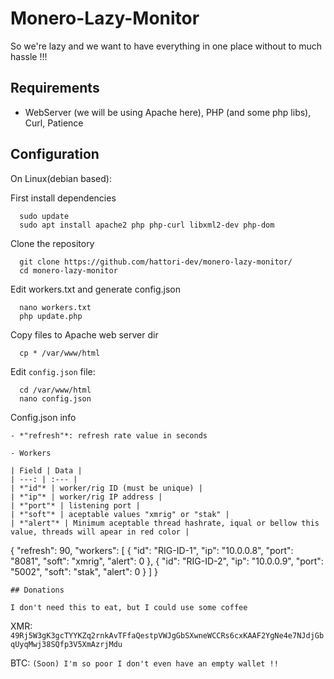 # Monero-Lazy-Monitor

So we're lazy and we want to have everything in one place without to much hassle !!!

## Requirements 

- WebServer (we will be using Apache here), PHP (and some php libs), Curl, Patience

## Configuration

On Linux(debian based):

First install dependencies
```
  sudo update
  sudo apt install apache2 php php-curl libxml2-dev php-dom
```
Clone the repository
```
  git clone https://github.com/hattori-dev/monero-lazy-monitor/
  cd monero-lazy-monitor
```
Edit workers.txt and generate config.json
```
  nano workers.txt 
  php update.php
```
Copy files to Apache web server dir
```
  cp * /var/www/html
```
Edit `config.json` file: 
```
  cd /var/www/html
  nano config.json
```
Config.json info
```
- *"refresh"*: refresh rate value in seconds

- Workers

| Field | Data |
| ---: | :--- |
| *"id"* | worker/rig ID (must be unique) |
| *"ip"* | worker/rig IP address |
| *"port"* | listening port |
| *"soft"* | aceptable values "xmrig" or "stak" |
| *"alert"* | Minimum aceptable thread hashrate, iqual or bellow this value, threads will apear in red color |
```
{
    "refresh": 90,
    "workers": [
        {
            "id": "RIG-ID-1",
            "ip": "10.0.0.8",
            "port": "8081",
            "soft": "xmrig",
            "alert": 0
        },
        {
            "id": "RIG-ID-2",
            "ip": "10.0.0.9",
            "port": "5002",
            "soft": "stak",
            "alert": 0
        }
    ]
}
```
## Donations 

I don't need this to eat, but I could use some coffee
```    
   XMR: `49Rj5W3gK3gcTYYKZq2rnkAvTFfaQestpVWJgGbSXwneWCCRs6cxKAAF2YgNe4e7NJdjGbqUyqMwj38SQfp3V5XmAzrjMdu`
    
   BTC: `(Soon) I'm so poor I don't even have an empty wallet !!`
```
